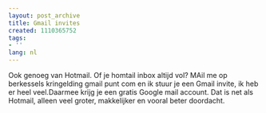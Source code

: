 ```yaml
---
layout: post_archive
title: Gmail invites
created: 1110365752
tags:
- ''
lang: nl
---
```

Ook genoeg van Hotmail. Of je homtail inbox altijd vol? MAil me op berkessels kringelding gmail punt com en ik stuur je een Gmail invite, ik heb er heel veel.Daarmee krijg je een gratis Google mail account. Dat is net als Hotmail, alleen veel groter, makkelijker en vooral beter doordacht. 
